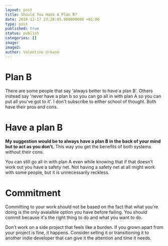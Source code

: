 ```yaml
---
layout: post
title: Should You Have A Plan B?
date: 2018-12-17 22:28:05.000000000 +01:00
type: post
published: true
status: publish
categories: []
image:
image2:
author: Valentino Urbano
---
```


# Plan B

There are some people that say 'always better to have a plan B'. Others instead say 'never have a plan b so you can go all in with plan A so you can put all you've got to it'. I don't subscribe to either school of thought. Both have their pros and cons.

# Have a plan B

**My suggestion would be to always have a plan B in the back of your mind but to act as you don't.** This way you get the benefits of both systems without their cons.

You can still go all in with plan A even while knowing that if that doesn't work out you have a safety net. Not having a safety net at all might work with some people, but it is unnecessarily reckless.

# Commitment

Committing to your work should not be based on the fact that what you're doing is the only avaialble option you have before failing. You should commit because it's the right thing to do and what you want to do.

Don't work on a side project that feels like a burden. If you grown apart from your project is fine, it happens. Consider selling it or transitioning it to another indie developer that can give it the attention and time it needs.
